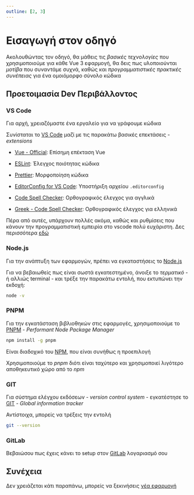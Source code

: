 ```yaml
---
outline: [2, 3]
---
```


# Εισαγωγή στον οδηγό

Ακολουθώντας τον οδηγό, θα μάθεις τις _βασικές τεχνολογίες_ που χρησιμοποιούμε για κάθε Vue 3 εφαρμογή, θα δεις πως υλοποιούνται _μοτίβα_ που συναντάμε συχνά, καθώς και _προγραμματιστικές πρακτικές συνέπειας_ για ένα ομοιόμορφο σύνολο κώδικα

## Προετοιμασία Dev Περιβάλλοντος

### VS Code

Για αρχή, χρειαζόμαστε ένα εργαλείο για να γράφουμε κώδικα

Συνίσταται το [VS Code](https://code.visualstudio.com/)
μαζί με τις παρακάτω βασικές επεκτάσεις - _extensions_

- [Vue - Official](https://marketplace.visualstudio.com/items?itemName=Vue.volar): Επίσημη επέκταση Vue

- [ESLint](https://marketplace.visualstudio.com/items?itemName=dbaeumer.vscode-eslint): Έλεγχος ποιότητας κώδικα

- [Prettier](https://marketplace.visualstudio.com/items?itemName=esbenp.prettier-vscode): Μορφοποίηση κώδικα

- [EditorConfig for VS Code](https://marketplace.visualstudio.com/items?itemName=EditorConfig.EditorConfig): Υποστήριξη αρχείου `.editorconfig`

- [Code Spell Checker](https://marketplace.visualstudio.com/items?itemName=streetsidesoftware.code-spell-checker): Ορθογραφικός έλεγχος για αγγλικά

- [Greek - Code Spell Checker](https://marketplace.visualstudio.com/items?itemName=streetsidesoftware.code-spell-checker-greek): Ορθογραφικός έλεγχος για ελληνικά

Πέρα από αυτές, υπάρχουν πολλές ακόμα, καθώς και ρυθμίσεις που κάνουν την προγραμματιστική εμπειρία στο vscode πολύ ευχάριστη. Δες περισσότερα [εδώ](/resources/vscode)

### Node.js

Για την ανάπτυξη των εφαρμογών, πρέπει να εγκαταστήσεις το [Node.js](https://nodejs.org/en/)

Για να βεβαιωθείς πως είναι σωστά εγκατεστημένο, άνοιξε το _τερματικό_ - ή αλλιώς terminal - και τρέξε την παρακάτω εντολή, που εκτυπώνει την εκδοχή:

```bash
node -v
```

### PNPM

Για την εγκατάσταση βιβλιοθηκών στις εφαρμογές, χρησιμοποιούμε το [PNPM](https://pnpm.io/) - _Performant Node Package Manager_

```bash
npm install -g pnpm
```

Είναι διαδοχικό του [NPM](https://www.npmjs.com/), που είναι συνήθως η προεπιλογή

Χρησιμοποιούμε το _pnpm_ διότι είναι ταχύτερο και χρησιμοποιεί λιγότερο αποθηκευτικό χώρο από το _npm_

### GIT

Για σύστημα ελέγχου εκδόσεων - _version control system_ - εγκατέστησε το [GIT](https://git-scm.com/downloads) - _Global information tracker_

Αντίστοιχα, μπορείς να τρέξεις την εντολή

```bash
git --version
```

### GitLab

Βεβαιώσου πως έχεις κάνει το setup στον [GitLab](https://about.gitlab.com/) λογαριασμό σου

## Συνέχεια

Δεν χρειάζεται κάτι παραπάνω, μπορείς να ξεκινήσεις [νέα εφαρμογή](/guide/newApp)
